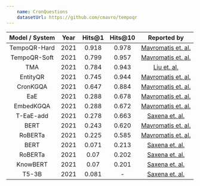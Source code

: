 ```yaml
---
    name: CronQuestions
    datasetUrl: https://github.com/cmavro/tempoqr
---
```


| Model / System | Year  | Hits@1 | Hits@10 |                         Reported by                          |
|:--------------:|:-----:|:------:|:-------:|:------------------------------------------------------------:|
|  TempoQR-Hard  | 2021  | 0.918  |  0.978  |  [Mavromatis et. al.](https://arxiv.org/pdf/2112.05785.pdf)  |
|  TempoQR-Soft  | 2021  | 0.799  |  0.957  |  [Mavromatis et. al.](https://arxiv.org/pdf/2112.05785.pdf)  |
|    TMA         | 2021  | 0.784  |  0.943  |  [Liu et. al.](https://arxiv.org/pdf/2302.12529.pdf)         |
|    EntityQR    | 2021  | 0.745  |  0.944  |  [Mavromatis et. al.](https://arxiv.org/pdf/2112.05785.pdf)  |
|    CronKGQA    | 2021  | 0.647  |  0.884  |  [Mavromatis et. al.](https://arxiv.org/pdf/2112.05785.pdf)  |
|      EaE       | 2021  | 0.288  |  0.678  |  [Mavromatis et. al.](https://arxiv.org/pdf/2112.05785.pdf)  |
|   EmbedKGQA    | 2021  | 0.288  |  0.672  |  [Mavromatis et. al.](https://arxiv.org/pdf/2112.05785.pdf)  |
|   T-EaE-add    | 2021  | 0.278  |  0.663  |    [Saxena et. al.](https://arxiv.org/pdf/2106.01515.pdf)    |
|      BERT      | 2021  | 0.243  |  0.620  |  [Mavromatis et. al.](https://arxiv.org/pdf/2112.05785.pdf)  |
|    RoBERTa     | 2021  | 0.225  |  0.585  |  [Mavromatis et. al.](https://arxiv.org/pdf/2112.05785.pdf)  |
|      BERT      | 2021  | 0.071  |  0.213  |    [Saxena et. al.](https://arxiv.org/pdf/2106.01515.pdf)    |
|    RoBERTa     | 2021  |  0.07  |  0.202  |    [Saxena et. al.](https://arxiv.org/pdf/2106.01515.pdf)    |
|    KnowBERT    | 2021  |  0.07  |  0.201  |    [Saxena et. al.](https://arxiv.org/pdf/2106.01515.pdf)    |
|     T5-3B      | 2021  | 0.081  |    -    |    [Saxena et. al.](https://arxiv.org/pdf/2106.01515.pdf)    |